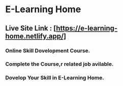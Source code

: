 # E-Learning Home


## Live Site Link : [https://e-learning-home.netlify.app/]

### Online Skill Dovelopment Course.
### Complete the Course,r related job avilable.
### Dovelop Your Skill in E-Learning Home.

